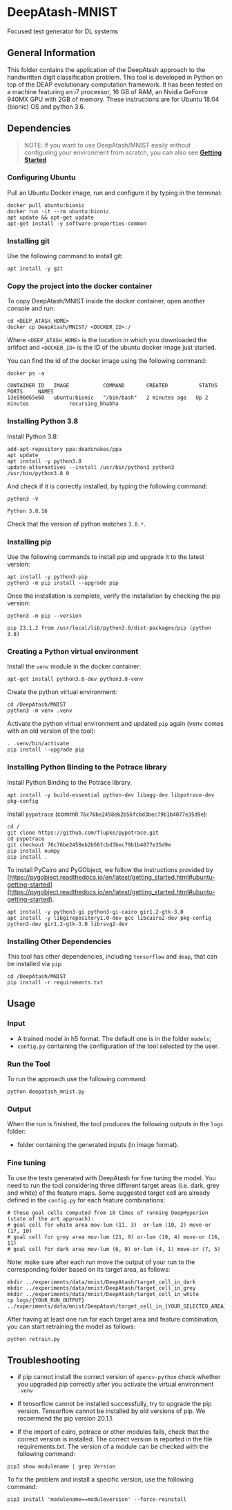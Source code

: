 # DeepAtash-MNIST #

Focused test generator for DL systems

## General Information ##
This folder contains the application of the DeepAtash approach to the handwritten digit classification problem.
This tool is developed in Python on top of the DEAP evolutionary computation framework. It has been tested on a machine featuring an i7 processor, 16 GB of RAM, an Nvidia GeForce 940MX GPU with 2GB of memory. These instructions are for Ubuntu 18.04 (bionic) OS and python 3.6.

## Dependencies ##

> NOTE: If you want to use DeepAtash/MNIST easily without configuring your environment from scratch, you can also see [__Getting Started__](../documentation/getting_started.md)

### Configuring Ubuntu ###
Pull an Ubuntu Docker image, run and configure it by typing in the terminal:

``` 
docker pull ubuntu:bionic
docker run -it --rm ubuntu:bionic
apt update && apt-get update
apt-get install -y software-properties-common
```

### Installing git ###
Use the following command to install git:

``` 
apt install -y git
```

### Copy the project into the docker container ###

To copy DeepAtash/MNIST inside the docker container, open another console and run:

``` 
cd <DEEP_ATASH_HOME>
docker cp DeepAtash/MNIST/ <DOCKER_ID>:/
```

Where `<DEEP_ATASH_HOME>` is the location in which you downloaded the artifact and `<DOCKER_ID>` is the ID of the ubuntu docker image just started.

You can find the id of the docker image using the following command:

```
docker ps -a

CONTAINER ID   IMAGE           COMMAND       CREATED          STATUS          PORTS     NAMES
13e590d65e60   ubuntu:bionic   "/bin/bash"   2 minutes ago   Up 2 minutes             recursing_bhabha
```

### Installing Python 3.8 ###
Install Python 3.8:

``` 
add-apt-repository ppa:deadsnakes/ppa
apt update
apt install -y python3.8
update-alternatives --install /usr/bin/python3 python3 /usr/bin/python3.8 0
```

And check if it is correctly installed, by typing the following command:

``` 
python3 -V

Python 3.8.16
```

Check that the version of python matches `3.8.*`.

### Installing pip ###

Use the following commands to install pip and upgrade it to the latest version:

``` 
apt install -y python3-pip
python3 -m pip install --upgrade pip
```

Once the installation is complete, verify the installation by checking the pip version:

``` 
python3 -m pip --version

pip 23.1.2 from /usr/local/lib/python3.8/dist-packages/pip (python 3.8)
```
### Creating a Python virtual environment ###

Install the `venv` module in the docker container:

``` 
apt-get install python3.8-dev python3.8-venv
```

Create the python virtual environment:

```
cd /DeepAtash/MNIST
python3 -m venv .venv
```

Activate the python virtual environment and updated `pip` again (venv comes with an old version of the tool):

```
. .venv/bin/activate
pip install --upgrade pip
```

### Installing Python Binding to the Potrace library ###
Install Python Binding to the Potrace library.

``` 
apt install -y build-essential python-dev libagg-dev libpotrace-dev pkg-config
``` 

Install `pypotrace` (commit `76c76be2458eb2b56fcbd3bec79b1b4077e35d9e`):

``` 
cd /
git clone https://github.com/flupke/pypotrace.git
cd pypotrace
git checkout 76c76be2458eb2b56fcbd3bec79b1b4077e35d9e
pip install numpy
pip install .
``` 

To install PyCairo and PyGObject, we follow the instructions provided by [https://pygobject.readthedocs.io/en/latest/getting_started.html#ubuntu-getting-started](https://pygobject.readthedocs.io/en/latest/getting_started.html#ubuntu-getting-started).

``` 
apt install -y python3-gi python3-gi-cairo gir1.2-gtk-3.0
apt install -y libgirepository1.0-dev gcc libcairo2-dev pkg-config python3-dev gir1.2-gtk-3.0 librsvg2-dev
``` 

### Installing Other Dependencies ###

This tool has other dependencies, including `tensorflow` and `deap`, that can be installed via `pip`:

```
cd /DeepAtash/MNIST
pip install -r requirements.txt
``` 

## Usage ##
### Input ###

* A trained model in h5 format. The default one is in the folder `models`;
* `config.py` containing the configuration of the tool selected by the user.

### Run the Tool ###

To run the approach use the following command:

```
python deepatash_mnist.py
```


### Output ###

When the run is finished, the tool produces the following outputs in the `logs` folder:

* folder containing the generated inputs (in image format).


### Fine tuning # 

To use the tests generated with DeepAtash for fine tuning the model. You need to run the tool considering three different target areas (i.e. dark, grey and white) of the feature maps. Some suggested target cell are already defined in the `config.py` for each feature combinations:

```
# these goal cells computed from 10 times of running DeepHyperion (state of the art approach):
# goal cell for white area mov-lum (11, 3)  or-lum (10, 2) move-or  (17, 10)
# goal cell for grey area mov-lum (21, 9) or-lum (19, 4) move-or (16, 11)
# goal cell for dark area mov-lum (6, 0) or-lum (4, 1) move-or (7, 5)
```

Note: make sure after each run move the output of your run to the corresponding folder based on its target area, as follows:
```
mkdir ../experiments/data/mnist/DeepAtash/target_cell_in_dark
mkdir ../experiments/data/mnist/DeepAtash/target_cell_in_grey
mkdir ../experiments/data/mnist/DeepAtash/target_cell_in_white
cp logs/{YOUR_RUN_OUTPUT} ../experiments/data/mnist/DeepAtash/target_cell_in_{YOUR_SELECTED_AREA}/
```

After having at least one run for each target area and feature combination, you can start retraining the model as follows:

```
python retrain.py
```



## Troubleshooting ##

* if pip cannot install the correct version of `opencv-python` check whether you upgraded pip correctly after you activate the virtual environment `.venv`

* If tensorflow cannot be installed successfully, try to upgrade the pip version. Tensorflow cannot be installed by old versions of pip. We recommend the pip version 20.1.1.

* If the import of cairo, potrace or other modules fails, check that the correct version is installed. The correct version is reported in the file requirements.txt. The version of a module can be checked with the following command:

```
pip3 show modulename | grep Version
```
    
To fix the problem and install a specific version, use the following command:
    
```
pip3 install 'modulename==moduleversion' --force-reinstall
```

